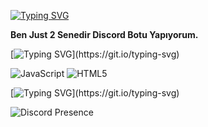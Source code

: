 [![Typing SVG](https://readme-typing-svg.herokuapp.com?font=Fira+Code&pause=1000&color=F70000&center=true&random=false&width=435&lines=Profilime+Ho%C5%9F+Geldiniz.+%3C3)](https://git.io/typing-svg)

**Ben Just 2 Senedir Discord Botu Yapıyorum.**

[![Typing SVG](https://readme-typing-svg.herokuapp.com?font=Fira+Code&pause=1000&color=3B54F7&center=true&random=false&width=435&lines=%C4%B0leti%C5%9Fime+Ge%C3%A7.)](https://git.io/typing-svg)

![JavaScript](https://img.shields.io/badge/javascript-%23323330.svg?style=for-the-badge&logo=javascript&logoColor=%23F7DF1E) ![HTML5](https://img.shields.io/badge/html5-%23E34F26.svg?style=for-the-badge&logo=html5&logoColor=white)

[![Typing SVG](https://readme-typing-svg.herokuapp.com?font=Fira+Code&pause=1000&color=3B54F7&random=false&width=435&lines=%C4%B0leti%C5%9Fime+Ge%C3%A7.)](https://git.io/typing-svg)

<img src="https://camo.githubusercontent.com/89034fd0cc3f9b0f24f023a02cad305f8267b6208cee035c40c6c41695801538/68747470733a2f2f6c616e796172642d70726f66696c652d726561646d652e76657263656c2e6170702f6170692f3834353232333133353131313534343833323f686964654469736372696d3d74727565" alt="Discord Presence" data-canonical-src="https://lanyard-profile-readme.vercel.app/api/845223135111544832?hideDiscrim=true" style="max-width: 100%;">
